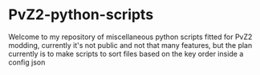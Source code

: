# PvZ2-python-scripts
Welcome to my repository of miscellaneous python scripts fitted for PvZ2 modding, currently it's not public and not that many features, but the plan currently is to make scripts to sort files based on the key order inside a config json
